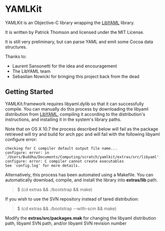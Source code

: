 YAMLKit
=======

YAMLKit is an Objective-C library wrapping the [LibYAML](http://pyyaml.org/wiki/LibYAML) library.

It is written by Patrick Thomson and licensed under the MIT License.

It is still very preliminary, but can parse YAML and emit some Cocoa data structures.

Thanks to:

* Laurent Sansonetti for the idea and encouragement
* The LibYAML team
* Sebastian Nowicki for bringing this project back from the dead

Getting Started
---------------

YAMLKit.framework requires libyaml.dylib so that it can successfully compile. You can manually do this process by downloading the libyaml distribution from [LibYAML](http://pyyaml.org/wiki/LibYAML), compiling it according to the distribution's instructions, and installing it in the system's library paths.

Note that on OS X 10.7 the process described below will fail as the package retrieved will try and build for arch ppc and will fail with the following libyaml configure error:

	checking for C compiler default output file name... 
	configure: error: in `/Users/Buddha/Documents/Computing/scratch/yamlkit/extras/src/libyaml':
	configure: error: C compiler cannot create executables
	See `config.log' for more details.

Alternatively, this process has been automated using a Makefile.  You can automatically download, compile, and install the library into **extras/lib** path.

> $ (cd extras && ./bootstrap && make)

If you wish to use the SVN repository instead of tared distribution:

> $ (cd extras && ./bootstrap --with-scm && make)

Modify the **extras/src/packages.mak** for changing the libyaml distribution path, libyaml SVN path, and/or libyaml SVN revision number
